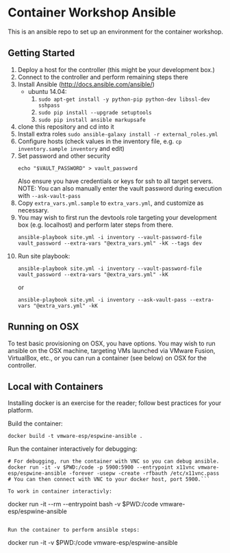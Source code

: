 Container Workshop Ansible
==========================

This is an ansible repo to set up an environment for the container workshop.

Getting Started
---------------

1. Deploy a host for the controller (this might be your development box.)
2. Connect to the controller and perform remaining steps there
3. Install Ansible (http://docs.ansible.com/ansible/)
    * ubuntu 14.04:
        1. `sudo apt-get install -y python-pip python-dev libssl-dev sshpass`
        1. `sudo pip install --upgrade setuptools`
        1. `sudo pip install ansible markupsafe`
1. clone this repository and cd into it
4. Install extra roles ```sudo ansible-galaxy install -r external_roles.yml```
5. Configure hosts (check values in the inventory file, e.g. ```cp inventory.sample inventory``` and edit)
6. Set password and other security
   ```
   echo "$VAULT_PASSWORD" > vault_password
   ```
   Also ensure you have credentials or keys for ssh to all target servers.
   NOTE: You can also manually enter the vault password during execution with ```--ask-vault-pass```
7. Copy `extra_vars.yml.sample` to `extra_vars.yml`, and customize as necessary.
8. You may wish to first run the devtools role targeting your development box
   (e.g. localhost) and perform later steps from there.
   ```
   ansible-playbook site.yml -i inventory --vault-password-file vault_password --extra-vars "@extra_vars.yml" -kK --tags dev
   ```
9. Run site playbook:
   ```
   ansible-playbook site.yml -i inventory --vault-password-file  vault_password --extra-vars "@extra_vars.yml" -kK
   ```
   or
   ```
   ansible-playbook site.yml -i inventory --ask-vault-pass --extra-vars "@extra_vars.yml" -kK
   ```

Running on OSX
--------------

To test basic provisioning on OSX, you have options.  You may wish to
run ansible on the OSX machine, targeting VMs launched via VMware
Fusion, VirtualBox, etc., or you can run a container (see below) on
OSX for the controller.


Local with Containers
---------------------

Installing docker is an exercise for the reader; follow best practices for your platform.

Build the container:
```
docker build -t vmware-esp/espwine-ansible .
```

Run the container interactively for debugging:
```
# For debugging, run the container with VNC so you can debug ansible.
docker run -it -v $PWD:/code -p 5900:5900 --entrypoint x11vnc vmware-esp/espwine-ansible -forever -usepw -create -rfbauth /etc/x11vnc.pass
# You can then connect with VNC to your docker host, port 5900.```

To work in container interactivly:
```
 docker run -it --rm  --entrypoint bash -v $PWD:/code vmware-esp/espwine-ansible
```

Run the container to perform ansible steps:
```
docker run -it -v $PWD:/code vmware-esp/espwine-ansible
```
